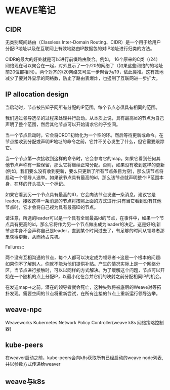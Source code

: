 # WEAVE笔记

## CIDR

无类别域间路由（Classless Inter-Domain Routing、CIDR）是一个用于给用户分配IP地址以及在互联网上有效地路由IP数据包的对IP地址进行归类的方法。

CIDR的最大的好处就是可以进行前缀路由聚合。例如， 16个原来的C类（/24）网络现在可以聚合在一起，对外显示了一个/20的网络了（如果这些网络的的地址前20位都相同）。两个对齐的/20网络又可进一步聚合为/19，依此类推。这有效地减少了要对外显示的网络数，防止了路由表爆炸，也遏制了互联网进一步扩大。

## IP allocation design

当启动时，节点被告知子网所有分配的IP范围。每个节点必须具有相同的范围。

我们通过领导选举的过程来处理并行启动。从本质上说，具有最高id的节点为自己声明了整个范围，然后其他节点可以开始请求它的子空间。

当一个节点启动时，它会将CRDT初始化为一个空的环。然后等待更新或命令。在节点接收到分配或声明IP地址的命令之前，它并不关心发生了什么，但它需要跟踪它。

当一个节点第一次接收到这样的命令时，它会参考它的map。如果它看到任何其他节点声称有一些保留，那么它将继续正常分配。否则，如果没有收到这样的更新(例如，我们要么没有收到更新，要么只更新了所有节点条目为空)，那么该节点将启动一个领导人选举。如果该节点具有最高的id，那么该节点就声明整个IP范围本身，在环的开头插入一个标记。

如果它看到另一个节点具有最高的ID，它会向该节点发送一条消息，建议它是leader。接收这样一条消息的节点将按照上面的方式进行:只有当它看到没有其他节点时，它才会将自己视为具有最高ID的节点。

请注意，所选的leader可以是一个具有全局最高id的节点，在事件中，如果一个节点具有更高的id，那么它将作为另一个节点做出成为leader的决定。这是好的;新节点本身不会声称自己是leader，直到某个时间过去了，有足够的时间从领导者那里获得更新，从而抢占先机。

Failures::

两个没有互相沟通的节点，每个人都可以决定成为领导者->这是一个根本的问题:如果你不了解别人，你就不能为他们提供补贴。产生的情况实际上是一个网络分区，当节点进行接触时，可以以同样的方式解决。为了缓解这个问题，节点可以开始在一个随机的点上分配IP，以最小化在合并它们的映射之前分配相同IP的机会。

在发送map->之前，潜在的领导者就会死亡，这种失败将被底层的Weave对等拓扑发现。需要空间的节点将重新尝试，在所有连接的节点上重新运行领导选举。

## weave-npc
Weaveworks Kubernetes Network Policy Controller(weave k8s 网络策略控制器)
## kube-peers
在weaver启动之前，kube-peers会向k8s获取所有已经启动的weave node列表,并以参数方式传递给weaver 
## weave与k8s